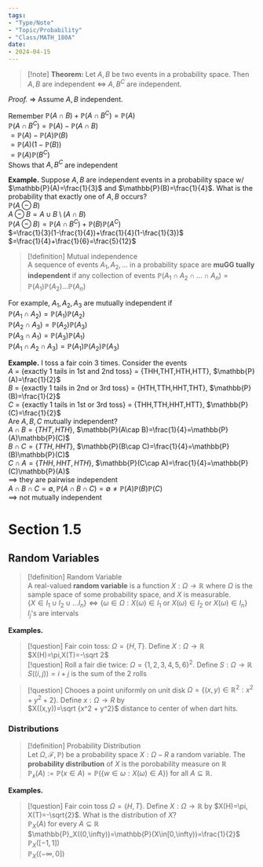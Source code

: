 ```yaml
---
tags:
- "Type/Note"
- "Topic/Probability"
- "Class/MATH_180A"
date:
- 2024-04-15
---
```

> [!note] **Theorem:** Let $A,B$ be two events in a probability space. Then  
> $A,B$ are independent $\iff$ $A,B^C$ are independent.  

*Proof.* $\Rightarrow$ Assume $A,B$ independent.  

Remember $\mathbb{P}(A\cap B)+\mathbb{P}(A\cap B^C) = \mathbb{P}(A)$  
$\mathbb{P}(A\cap B^C)=\mathbb{P}(A)-\mathbb{P}(A\cap B)$  
$=\mathbb{P}(A)-\mathbb{P}(A)\mathbb{P}(B)$  
$=\mathbb{P}(A)(1-\mathbb{P}(B))$  
$=\mathbb{P}(A)\mathbb{P}(B^C)$  
Shows that $A,B^C$ are independent  

**Example.** Suppose $A,B$ are independent events in a probability space w/ $\mathbb{P}(A)=\frac{1}{3}$ and $\mathbb{P}(B)=\frac{1}{4}$. What is the probability that exactly one of $A,B$ occurs?  
$\mathbb{P}(A\ominus B)$  
$A\ominus B=A\cup B \setminus (A\cap B)$  
$\mathbb{P}(A\ominus B)=\mathbb{P}(A\cap B^C)+\mathbb{P}(B)\mathbb{P}(A^C)$  
$=\frac{1}{3}(1-\frac{1}{4})+\frac{1}{4}(1-\frac{1}{3})$  
$=\frac{1}{4}+\frac{1}{6}=\frac{5}{12}$  

> [!definition] Mutual independence  
> A sequence of events $A_1,A_2,\dots$ in a probability space are **muGG tually independent** if any collection of events $\mathbb{P}(A_1\cap A_2\cap \dots\cap A_n)=\mathbb{P}(A_1)\mathbb{P}(A_2)\dots\mathbb{P}(A_n)$  

For example, $A_1,A_2,A_3$ are mutually independent if  
$\mathbb{P}(A_1\cap A_2)=\mathbb{P}(A_1)\mathbb{P}(A_2)$  
$\mathbb{P}(A_2\cap A_3)=\mathbb{P}(A_2)\mathbb{P}(A_3)$  
$\mathbb{P}(A_3\cap A_1)=\mathbb{P}(A_3)\mathbb{P}(A_1)$  
$\mathbb{P}(A_1\cap A_2\cap A_3)=\mathbb{P}(A_1)\mathbb{P}(A_2)\mathbb{P}(A_3)$  

**Example.** I toss a fair coin 3 times. Consider the events  
$A$ = {exactly 1 tails in 1st and 2nd toss} = {THH,THT,HTH,HTT}, $\mathbb{P}(A)=\frac{1}{2}$  
$B$ = {exactly 1 tails in 2nd or 3rd toss} = {HTH,TTH,HHT,THT}, $\mathbb{P}(B)=\frac{1}{2}$  
$C$ = {exactly 1 tails in 1st or 3rd toss} = {THH,TTH,HHT,HTT}, $\mathbb{P}(C)=\frac{1}{2}$  
Are $A,B,C$ mutually independent?  
$A\cap B = \{THT,HTH\}$, $\mathbb{P}(A\cap B)=\frac{1}{4}=\mathbb{P}(A)\mathbb{P}(C)$  
$B\cap C = \{TTH,HHT\}$, $\mathbb{P}(B\cap C)=\frac{1}{4}=\mathbb{P}(B)\mathbb{P}(C)$  
$C\cap A = \{THH,HHT,HTH\}$, $\mathbb{P}(C\cap A)=\frac{1}{4}=\mathbb{P}(C)\mathbb{P}(A)$  
$\implies$ they are pairwise independent  
$A\cap B\cap C=\emptyset,\mathbb{P}(A\cap B\cap C)=\emptyset\neq\mathbb{P}(A)\mathbb{P}(B)\mathbb{P}(C)$  
$\implies$ not mutually independent  

# Section 1.5  

## Random Variables  

> [!definition] Random Variable  
> A real-valued **random variable** is a function $X:\Omega\to\mathbb{R}$ where $\Omega$ is the sample space of some probability space, and $X$ is measurable.  
$\{X\in I_1\cup I_2\cup \dots I_n\}\iff \{\omega\in\Omega:X(\omega)\in I_1\text{ or }X(\omega)\in I_2\text{ or }X(\omega)\in I_n\}$  
$I_j$'s are intervals  

**Examples.**  

> [!question] Fair coin toss: $\Omega=\{H,T\}$. Define $X:\Omega\to\mathbb{R}$  
$X(H)=\pi,X(T)=-\sqrt 2$  
> [!question] Roll a fair die twice: $\Omega=\{1,2,3,4,5,6\}^2$. Define $S:\Omega\to\mathbb{R}$  
$S((i,j))=i+j$ is the sum of the 2 rolls  

> [!question] Chooes a point uniformly on unit disk $\Omega=\{(x,y)\in\mathbb{R}^2:x^2+y^2+2\}$. Define $x:\Omega\to R$ by  
$X((x,y))=\sqrt {x^2 + y^2}$ distance to center of when dart hits.  

### Distributions  

> [!definition] Probability Distribution  
> Let $\Omega,\mathcal{F},\mathbb{P})$ be a probability space $X:\Omega - R$ a random variable. The **probability distribution** of $X$ is the porobability measure on $\mathbb{R}$  
$\mathbb{P}_x(A):=\mathbb{P}(x\in A) = \mathbb{P}(\{w\in\omega:X(\omega)\in A\})$ for all $A\subseteq \mathbb{R}$.  

**Examples.**  

> [!question] Fair coin toss $\Omega=\{H,T\}$. Define $X:\Omega\to\mathbb{R}$ by $X(H)=\pi, X(T)=-\sqrt{2}$. What is the distribution of $X$?  
> $\mathbb{P}_X(A)$ for every $A\subseteq \mathbb{R}$  
> $\mathbb{P}_X((0,\infty))=\mathbb{P}(X\in[0,\infty))=\frac{1}{2}$  
> $\mathbb{P}_X([-1,1])$  
> $\mathbb{P}_X((-\infty,0])$  

